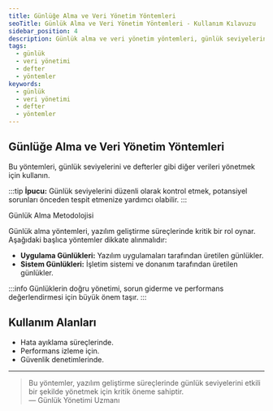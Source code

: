 ```yaml
---
title: Günlüğe Alma ve Veri Yönetim Yöntemleri
seoTitle: Günlük Alma ve Veri Yönetim Yöntemleri - Kullanım Kılavuzu
sidebar_position: 4
description: Günlük alma ve veri yönetim yöntemleri, günlük seviyelerinin ve defter verilerinin yönetilmesine yardımcı olur. Bu kılavuz, etkili uygulama yöntemlerini sunar.
tags: 
  - günlük
  - veri yönetimi
  - defter
  - yöntemler
keywords: 
  - günlük
  - veri yönetimi
  - defter
  - yöntemler
---
```


## Günlüğe Alma ve Veri Yönetim Yöntemleri

Bu yöntemleri, günlük seviyelerini ve defterler gibi diğer verileri yönetmek için kullanın.

:::tip
**İpucu:** Günlük seviyelerini düzenli olarak kontrol etmek, potansiyel sorunları önceden tespit etmenize yardımcı olabilir.
:::


Günlük Alma Metodolojisi

Günlük alma yöntemleri, yazılım geliştirme süreçlerinde kritik bir rol oynar. Aşağıdaki başlıca yöntemler dikkate alınmalıdır:

- **Uygulama Günlükleri:** Yazılım uygulamaları tarafından üretilen günlükler.
- **Sistem Günlükleri:** İşletim sistemi ve donanım tarafından üretilen günlükler.

:::info
Günlüklerin doğru yönetimi, sorun giderme ve performans değerlendirmesi için büyük önem taşır.
:::


## Kullanım Alanları

- Hata ayıklama süreçlerinde.
- Performans izleme için.
- Güvenlik denetimlerinde.

---

> Bu yöntemler, yazılım geliştirme süreçlerinde günlük seviyelerini etkili bir şekilde yönetmek için kritik öneme sahiptir.  
> — Günlük Yönetimi Uzmanı